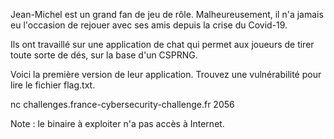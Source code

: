 Jean-Michel est un grand fan de jeu de rôle. Malheureusement, il n'a jamais eu l'occasion de rejouer avec ses amis depuis la crise du Covid-19.

Ils ont travaillé sur une application de chat qui permet aux joueurs de tirer toute sorte de dés, sur la base d'un CSPRNG.

Voici la première version de leur application. Trouvez une vulnérabilité pour lire le fichier flag.txt.

nc challenges.france-cybersecurity-challenge.fr 2056

Note : le binaire à exploiter n'a pas accès à Internet.
